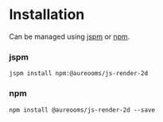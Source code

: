 # Installation

Can be managed using
[jspm](http://jspm.io)
or [npm](https://github.com/npm/npm).

### jspm
```terminal
jspm install npm:@aureooms/js-render-2d
```

### npm
```terminal
npm install @aureooms/js-render-2d --save
```
